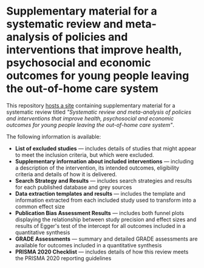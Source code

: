 # Supplementary material for a systematic review and meta-analysis of policies and interventions that improve health, psychosocial and economic outcomes for young people leaving the out-of-home care system

This repository [hosts a site]("https://davetayl-r.github.io/care-leaver-review/") containing supplementary material for a systematic review titled <i>"Systematic review and meta-analysis of policies and interventions that improve health, psychosocial and economic outcomes for young people leaving the out-of-home care system"</i>.

The following information is available:

* <b>List of excluded studies</b> — includes details of studies that might appear to meet the inclusion criteria, but which were excluded.
* <b>Supplementary information about included interventions</b> — including a description of the intervention, its intended outcomes, eligibility criteria and details of how it is delivered.
* <b>Search Strategy and Results</b> — includes search strategies and results for each published database and grey sources
* <b>Data extraction templates and results</b> — includes the template and information extracted from each included study used to transform into a common effect size
* <b>Publication Bias Assessment Results</b> — includes both funnel plots displaying the relationship between study precision and effect sizes and results of Egger's test of the intercept for all outcomes included in a quantitative synthesis
* <b>GRADE Assessments</b> — summary and detailed GRADE assessments are available for outcomes included in a quantitative synthesis
* <b>PRISMA 2020 Checklist</b> — includes details of how this review meets the PRISMA 2020 reporting guidelines
